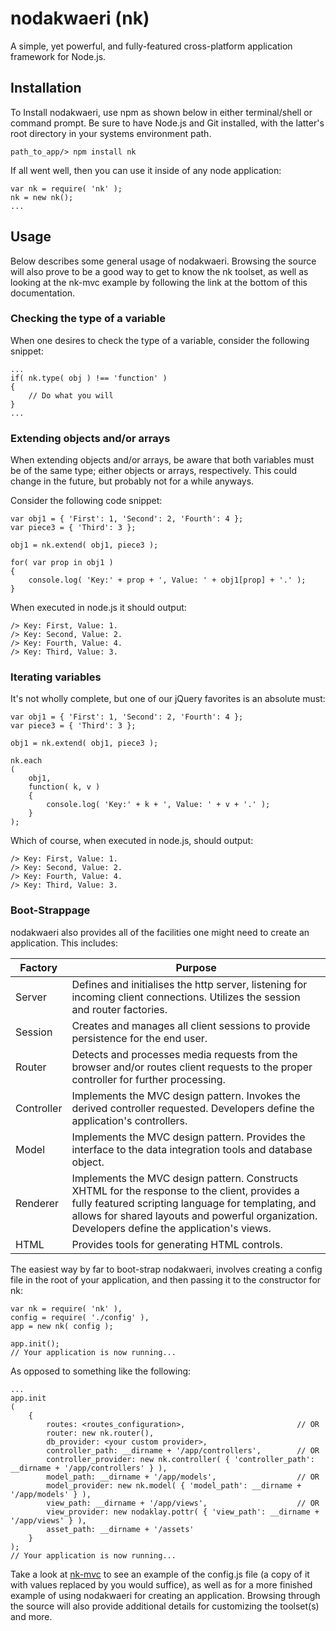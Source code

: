 # nodakwaeri (nk)

A simple, yet powerful, and fully-featured cross-platform application framework for Node.js.


## Installation

To Install nodakwaeri, use npm as shown below in either terminal/shell or command prompt.  Be sure to have Node.js and Git installed, with the latter's root directory in your systems environment path.

```
path_to_app/> npm install nk
```

If all went well, then you can use it inside of any node application:

```node
var nk = require( 'nk' );
nk = new nk();
...
```


## Usage

Below describes some general usage of nodakwaeri.  Browsing the source will also prove to be a good way to get to know the nk toolset, as well as looking at the nk-mvc example by following the link at the bottom of this documentation.


### Checking the type of a variable

When one desires to check the type of a variable, consider the following snippet:

```node
...
if( nk.type( obj ) !== 'function' )
{
	// Do what you will
} 
...
```


### Extending objects and/or arrays

When extending objects and/or arrays, be aware that both variables must be of the same type; either objects or arrays, respectively.  This could change in the future, but probably not for a while anyways.

Consider the following code snippet:

```node
var obj1 = { 'First': 1, 'Second': 2, 'Fourth': 4 };
var piece3 = { 'Third': 3 };

obj1 = nk.extend( obj1, piece3 );

for( var prop in obj1 )
{
	console.log( 'Key:' + prop + ', Value: ' + obj1[prop] + '.' );
}
```

When executed in node.js it should output:

```
/> Key: First, Value: 1.
/> Key: Second, Value: 2.
/> Key: Fourth, Value: 4.
/> Key: Third, Value: 3.
```


### Iterating variables

It's not wholly complete, but one of our jQuery favorites is an absolute must:

```node
var obj1 = { 'First': 1, 'Second': 2, 'Fourth': 4 };
var piece3 = { 'Third': 3 };

obj1 = nk.extend( obj1, piece3 );

nk.each
(
	obj1,
	function( k, v )
	{
		console.log( 'Key:' + k + ', Value: ' + v + '.' );
	} 
);
```

Which of course, when executed in node.js, should output:

```
/> Key: First, Value: 1.
/> Key: Second, Value: 2.
/> Key: Fourth, Value: 4.
/> Key: Third, Value: 3.
```


### Boot-Strappage

nodakwaeri also provides all of the facilities one might need to create an application.  This includes:

Factory | Purpose
--------|--------
Server  | Defines and initialises the http server, listening for incoming client connections.  Utilizes the session and router factories.
Session | Creates and manages all client sessions to provide persistence for the end user.
Router  | Detects and processes media requests from the browser and/or routes client requests to the proper controller for further processing.
Controller | Implements the MVC design pattern.  Invokes the derived controller requested. Developers define the application's controllers.
Model | Implements the MVC design pattern.  Provides the interface to the data integration tools and database object.
Renderer | Implements the MVC design pattern.  Constructs XHTML for the response to the client, provides a fully featured scripting language for templating, and allows for shared layouts and powerful organization.  Developers define the application's views.
HTML | Provides tools for generating HTML controls.

The easiest way by far to boot-strap nodakwaeri, involves creating a config file in the root of your application, and then passing it to the constructor for nk:

```node
var nk = require( 'nk' ),
config = require( './config' ),
app = new nk( config );

app.init();
// Your application is now running...
```

As opposed to something like the following:

```node
...
app.init
(
	{	
	 	routes: <routes_configuration>,							// OR
	 	router: new nk.router(),
	 	db_provider: <your custom provider>,
	 	controller_path: __dirname + '/app/controllers',		// OR
		controller_provider: new nk.controller( { 'controller_path': __dirname + '/app/controllers' } ),
		model_path: __dirname + '/app/models',					// OR
		model_provider: new nk.model( { 'model_path': __dirname + '/app/models' } ),
		view_path: __dirname + '/app/views',					// OR	
		view_provider: new nodaklay.pottr( { 'view_path': __dirname + '/app/views' } ),
		asset_path: __dirname + '/assets'	
	}
);
// Your application is now running...
```

Take a look at [nk-mvc](http://www.github.com/mmod/nk-mvc/blob/master/config.js) to see an example of the config.js file (a copy of it with values replaced by you would suffice), as well as for a more finished example of using nodakwaeri for creating an application.  Browsing through the source will also provide additional details for customizing the toolset(s) and more.